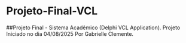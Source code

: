 # Projeto-Final-VCL
##Projeto Final - Sistema Acadêmico  (Delphi VCL Application).
Projeto Iniciado no dia 04/08/2025 Por Gabrielle Clemente.

